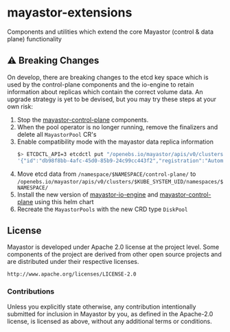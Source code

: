 # mayastor-extensions
Components and utilities which extend the core Mayastor (control &amp; data plane) functionality

## :warning: Breaking Changes

On develop, there are breaking changes to the etcd key space which is used by the control-plane components and the
io-engine to retain information about replicas which contain the correct volume data.
An upgrade strategy is yet to be devised, but you may try these steps at your own risk:
1. Stop the [mayastor-control-plane](https://github.com/openebs/mayastor-control-plane) components.
1. When the pool operator is no longer running, remove the finalizers and delete all `MayastorPool` CR's
1. Enable compatibility mode with the mayastor data replica information
   ```bash
   $> ETCDCTL_API=3 etcdctl put "/openebs.io/mayastor/apis/v0/clusters/$KUBE_SYSTEM_UID/namespaces/$NAMESPACE/CoreRegistryConfig/db98f8bb-4afc-45d0-85b9-24c99cc443f2"
   '{"id":"db98f8bb-4afc-45d0-85b9-24c99cc443f2","registration":"Automatic", "mayastor_compat_v1": true}'
   ```
1. Move etcd data from `/namespace/$NAMESPACE/control-plane/` to `/openebs.io/mayastor/apis/v0/clusters/$KUBE_SYSTEM_UID/namespaces/$NAMESPACE/`
1. Install the new version of [mayastor-io-engine](https://github.com/openebs/mayastor) and [mayastor-control-plane](https://github.com/openebs/mayastor-control-plane) using this helm chart
1. Recreate the `MayastorPools` with the new CRD type `DiskPool`

## License

Mayastor is developed under Apache 2.0 license at the project level. Some components of the project are derived from
other open source projects and are distributed under their respective licenses.

```http://www.apache.org/licenses/LICENSE-2.0```

### Contributions

Unless you explicitly state otherwise, any contribution intentionally submitted for
inclusion in Mayastor by you, as defined in the Apache-2.0 license, is licensed as above,
without any additional terms or conditions.

